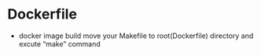 # Dockerfile
- docker image build
move your Makefile to root(Dockerfile) directory and excute “make” command
